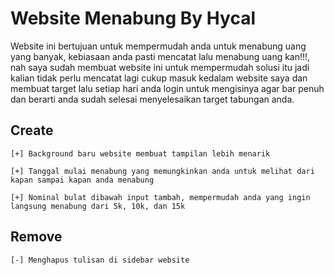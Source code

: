 # Website Menabung By Hycal

Website ini bertujuan untuk mempermudah anda untuk menabung uang yang banyak, kebiasaan anda pasti mencatat lalu menabung uang kan!!!, nah saya sudah membuat website ini untuk mempermudah solusi itu jadi kalian tidak perlu mencatat lagi cukup masuk kedalam website saya dan membuat target lalu setiap hari anda login untuk mengisinya agar bar penuh dan berarti anda sudah selesai menyelesaikan target tabungan anda.

## Create

`[+] Background baru website membuat tampilan lebih menarik`

`[+] Tanggal mulai menabung yang memungkinkan anda untuk melihat dari kapan sampai kapan anda menabung`

`[+] Nominal bulat dibawah input tambah, mempermudah anda yang ingin langsung menabung dari 5k, 10k, dan 15k`


## Remove
`[-] Menghapus tulisan di sidebar website`
